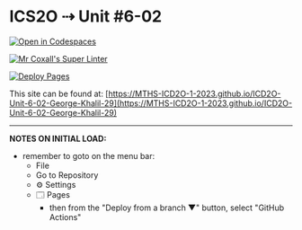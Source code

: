 # ICS2O ⇢ Unit #6-02

[![Open in Codespaces](https://classroom.github.com/assets/launch-codespace-7f7980b617ed060a017424585567c406b6ee15c891e84e1186181d67ecf80aa0.svg)](https://classroom.github.com/open-in-codespaces?assignment_repo_id=15084002)

[![Mr Coxall's Super Linter](https://github.com/MTHS-ICD2O-1-2023/ICD2O-Unit-6-02-George-Khalil-29/workflows/Mr%20Coxall's%20Super%20Linter/badge.svg)](https://github.com/MTHS-ICD2O-1-2023/ICD2O-Unit-6-02-George-Khalil-29/actions)

[![Deploy Pages](https://github.com/MTHS-ICD2O-1-2023/ICD2O-Unit-6-02-George-Khalil-29/workflows/Deploy%20Pages/badge.svg)](https://github.com/MTHS-ICD2O-1-2023/ICD2O-Unit-6-02-George-Khalil-29/actions)

This site can be found at: [https://MTHS-ICD2O-1-2023.github.io/ICD2O-Unit-6-02-George-Khalil-29](https://MTHS-ICD2O-1-2023.github.io/ICD2O-Unit-6-02-George-Khalil-29)

---

**NOTES ON INITIAL LOAD:**
- remember to goto on the menu bar:
  - File
  - Go to Repository
  - ⚙ Settings
  - 🗔 Pages
    - then from the "Deploy from a branch ▼" button, select "GitHub Actions"
